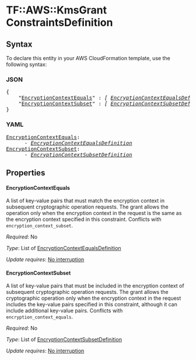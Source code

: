 # TF::AWS::KmsGrant ConstraintsDefinition

## Syntax

To declare this entity in your AWS CloudFormation template, use the following syntax:

### JSON

<pre>
{
    "<a href="#encryptioncontextequals" title="EncryptionContextEquals">EncryptionContextEquals</a>" : <i>[ <a href="encryptioncontextequalsdefinition.md">EncryptionContextEqualsDefinition</a>, ... ]</i>,
    "<a href="#encryptioncontextsubset" title="EncryptionContextSubset">EncryptionContextSubset</a>" : <i>[ <a href="encryptioncontextsubsetdefinition.md">EncryptionContextSubsetDefinition</a>, ... ]</i>
}
</pre>

### YAML

<pre>
<a href="#encryptioncontextequals" title="EncryptionContextEquals">EncryptionContextEquals</a>: <i>
      - <a href="encryptioncontextequalsdefinition.md">EncryptionContextEqualsDefinition</a></i>
<a href="#encryptioncontextsubset" title="EncryptionContextSubset">EncryptionContextSubset</a>: <i>
      - <a href="encryptioncontextsubsetdefinition.md">EncryptionContextSubsetDefinition</a></i>
</pre>

## Properties

#### EncryptionContextEquals

A list of key-value pairs that must match the encryption context in subsequent cryptographic operation requests. The grant allows the operation only when the encryption context in the request is the same as the encryption context specified in this constraint. Conflicts with `encryption_context_subset`.

_Required_: No

_Type_: List of <a href="encryptioncontextequalsdefinition.md">EncryptionContextEqualsDefinition</a>

_Update requires_: [No interruption](https://docs.aws.amazon.com/AWSCloudFormation/latest/UserGuide/using-cfn-updating-stacks-update-behaviors.html#update-no-interrupt)

#### EncryptionContextSubset

A list of key-value pairs that must be included in the encryption context of subsequent cryptographic operation requests. The grant allows the cryptographic operation only when the encryption context in the request includes the key-value pairs specified in this constraint, although it can include additional key-value pairs. Conflicts with `encryption_context_equals`.

_Required_: No

_Type_: List of <a href="encryptioncontextsubsetdefinition.md">EncryptionContextSubsetDefinition</a>

_Update requires_: [No interruption](https://docs.aws.amazon.com/AWSCloudFormation/latest/UserGuide/using-cfn-updating-stacks-update-behaviors.html#update-no-interrupt)

